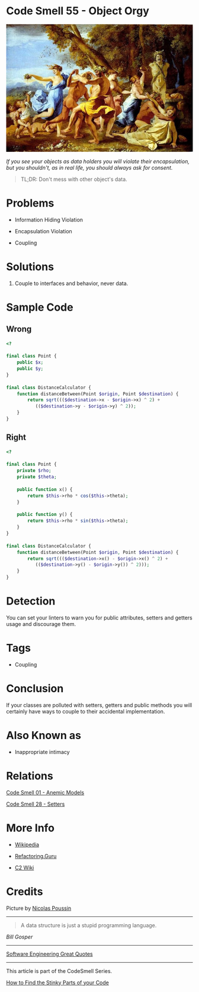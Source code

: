 # Code Smell 55 - Object Orgy

![Code Smell 55 - Object Orgy](Code%20Smell%2055%20-%20Object%20Orgy.jpeg)

*If you see your objects as data holders you will violate their encapsulation, but you shouldn't, as in real life, you should always ask for consent.*

> TL;DR: Don't mess with other object's data.

# Problems

- Information Hiding Violation

- Encapsulation Violation

- Coupling

# Solutions

1. Couple to interfaces and behavior, never data.

# Sample Code

## Wrong

<!-- [Gist Url](https://gist.github.com/mcsee/ee56984fadcd35eb91b7e2617eec875a) -->

```php
<?

final class Point {
    public $x;
    public $y;
}

final class DistanceCalculator {
    function distanceBetween(Point $origin, Point $destination) {
        return sqrt((($destination->x - $origin->x) ^ 2) + 
           (($destination->y - $origin->y) ^ 2));
    }
}
```

## Right

<!-- [Gist Url](https://gist.github.com/mcsee/4135a48a51ff4361359326f2d4b2076e) -->

```php
<?

final class Point {
    private $rho;
    private $theta;

    public function x() {
        return $this->rho * cos($this->theta);
    }

    public function y() {
        return $this->rho * sin($this->theta);
    }
}

final class DistanceCalculator {
    function distanceBetween(Point $origin, Point $destination) {
        return sqrt((($destination->x() - $origin->x() ^ 2) + 
           (($destination->y() - $origin->y()) ^ 2)));
    }
}
```

# Detection

You can set your linters to warn you for public attributes, setters and getters usage and discourage them.

# Tags

- Coupling

# Conclusion

If your classes are polluted with setters, getters and public methods you will certainly have ways to couple to their accidental implementation.

# Also Known as

- Inappropriate intimacy

# Relations

[Code Smell 01 - Anemic Models](https://github.com/mcsee/Software-Design-Articles/tree/main/Articles/Code%20Smells/Code%20Smell%2001%20-%20Anemic%20Models/readme.md)

[Code Smell 28 - Setters](https://github.com/mcsee/Software-Design-Articles/tree/main/Articles/Code%20Smells/Code%20Smell%2028%20-%20Setters/readme.md)

# More Info

- [Wikipedia](https://en.wikipedia.org/wiki/Object_orgy)

- [Refactoring.Guru](https://refactoring.guru/es/smells/inappropriate-intimacy)

- [C2 Wiki](http://wiki.c2.com/?InappropriateIntimacy)

# Credits

Picture by [Nicolas Poussin](https://www.nationalgallery.org.uk/paintings/nicolas-poussin-a-bacchanalian-revel-before-a-term#)

* * *

> A data structure is just a stupid programming language.

_Bill Gosper_
 
* * *
 
[Software Engineering Great Quotes](https://github.com/mcsee/Software-Design-Articles/tree/main/Articles/Quotes/Software%20Engineering%20Great%20Quotes/readme.md)

* * *

This article is part of the CodeSmell Series.

[How to Find the Stinky Parts of your Code](https://github.com/mcsee/Software-Design-Articles/tree/main/Articles/Code%20Smells/How%20to%20Find%20the%20Stinky%20parts%20of%20your%20Code/readme.md)